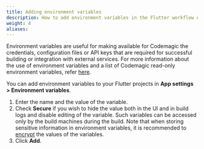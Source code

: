 ```yaml
---
title: Adding environment variables
description: How to add environment variables in the Flutter workflow editor
weight: 4
aliases:
---
```


Environment variables are useful for making available for Codemagic the credentials, configuration files or API keys that are required for successful building or integration with external services. For more information about the use of environment variables and a list of Codemagic read-only environment variables, refer [here](../building/environment-variables).

You can add environment variables to your Flutter projects in **App settings > Environment variables**.

1. Enter the name and the value of the variable.
2. Check **Secure** if you wish to hide the value both in the UI and in build logs and disable editing of the variable. Such variables can be accessed only by the build machines during the build. Note that when storing sensitive information in environment variables, it is recommended to [encrypt](../building/encrypting) the values of the variables.
3. Click **Add**.
